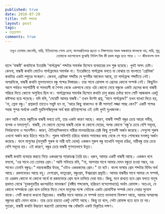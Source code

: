 ```yaml
---
published: true
date: 2016-07-20
title: বান্ধবী সমাচার
layout: post
tags:
- তত্ত্বতালাশ
comments: true
---
```

<p style="text-align: right; font-size:small; text-decoration:italic">তবুও তোমায় জেনেছি, নারি,   ইতিহাসের শেষে এসে; মানবপ্রতিভার
রূঢ়তা ও নিষ্ফলতার অধম অন্ধকারে
মানবকে নয়, নারি, শুধু তোমাকে ভালোবেসে
বুঝেছি নিখিল বিষ কী রকম মধুর হতে পারে ।
-- জীবনানন্দ দাশ</p>

হালে 'বান্ধবী' কথাটাকে ইংরেজি 'গার্লফ্রেন্ড' শব্দটার সমার্থক হিসেবে ব্যবহারের চল শুরু হয়েছে। খুবই অসৎ চেষ্টা। কেননা, বান্ধবী কথাটা মোটেও গার্লফ্রেন্ডের সমার্থক না। ইংরেজিতে গার্লফ্রেন্ড বলতে যা বোঝায় তা বাংলাতে 'প্রেমিকা' কথাটার একটা লঘুতর সংস্করণ। কেননা, প্রেমিকা শব্দটির যে সুগভীর আবেদন আছে, তা গার্লফ্রেন্ড শব্দটিতে নেই। অপরদিকে, বান্ধবী কথাটা মূলগতভাবে বন্ধু শব্দের লিঙ্গান্তর। তার সাথে রোমান্স না প্রেমের কোনো সম্পর্ক নেই। কিছুদিন আগে পর্যন্তও সহপাঠিনী বা সমবয়সী বা শৈশব থেকে একসাথে বেড়ে ওঠা কোনো মেয়ে বন্ধুকে একটা ছেলের জন্য বান্ধবী পরিচয় দিতে কোনো অসুবিধে ছিল না। গার্লফ্রেন্ডের সমার্থক হিসেবে কথাটা চালু করার চেষ্টার ফলে সেটি আজকাল একটু কষ্টসাধ্য হয়ে পড়েছে। যদি বলি, 'মেয়েটি আমার বান্ধবী।' তখন উল্টো প্রশ্ন, 'মানে গার্লফ্রেন্ড?' তখন ব্যাখ্যা দিতে হয়, 'না, স্রেফ বন্ধু।' প্রশ্নকর্তা তাতেও সন্তুষ্ট হন না, 'আরে কিছু থাকলেও বা কী সমস্যা! লজ্জা পাচ্ছ কেন?' একটি শব্দের সহজ সুন্দর অর্থকে একটি দুরভিসন্ধিমূলক অর্থ দ্বারা প্রতিস্থাপনের এই চেষ্টা খুবই দুঃখজনক।

কেন আমি মেয়ে বন্ধুটিকে বান্ধবী বলতে চাই, তার একটা কারণ আছে। কারণ, বান্ধবী শব্দটি বন্ধুর চেয়ে আরো গভীর, ব্যপক ও মমতাপূর্ণ। বান্ধবী, সে কোনো ছেলের বান্ধবী হোক বা কোনো মেয়ের, অপর কোনো 'বন্ধু'র চেয়ে বেশি সহৃদয়, নির্ভরযোগ্য ও সহনশীল। কারণ, ঐতিহাসিকভাবে নারীরা মানবচরিত্রের শ্রেষ্ঠ কিছু গুণাবলী অর্জন করেছে। সেগুলো পুরুষ এখনো অর্জন করে উঠতে পারে নি। পুরুষ অধিপতি চরিত্রে থাকায় সমাজের কাছ থেকে সে গড়ে শোষকের মনস্তত্ত্ব অর্জন করেছে। ফলে মানুষের (মানুষটি পুরুষ বা নারী যাই হোক) একজন পুরুষ বন্ধু যতখানি সহৃদয় চরিত্র, নারীবন্ধু তার চেয়ে বেশি সহৃদয় হয়। এই কারণে, বন্ধুর চেয়ে বান্ধবী গুণগতভাবে উন্নত।

বান্ধবী কথাটা ব্যবহার করতে গিয়ে একধরণের প্যারাডক্স তৈরি হয়। ধরুন, আমার একটি বান্ধবী আছে। একজন বলে বসলো, 'ওর সাথে তো তোমার প্রেম।' আমি সবিনয়ে বলি, "না, আপনার সাথে আমার যেমন বন্ধুতা হওয়া সম্ভব, ওর সাথেও তেমনি বন্ধুত্ব।" মন্তব্যকারীর উত্তর, "ওটাও একরকমের প্রেম।" তা বটে। বাংলা ভাষায় প্রেম শব্দটার বিবিধ অর্থ আছে। রকমফেরও আছে বহু। দেশপ্রেম, ভাতৃপ্রেম, বন্ধুপ্রেম, ঈশ্বরপ্রেম প্রভৃতি। আমার বান্ধবীর সাথে আমার যে সম্পর্ক, তা এরকম কোনো না কোনো অর্থে বা রকমফেরে প্রেম বলে চালিয়ে দেয়া যায়। কিন্তু, মনে রাখতে হবে প্রেম বলতে মানুষ প্রথমত বোঝে 'যুবকযুবতীর ধ্বংসরহিত ভাববন্ধন' (বঙ্গীয় শব্দকোষ, হরিচরণ বন্দ্যোপাধ্যায়) অর্থাৎ রোমান্স। অতএব, যে কোনো সম্পর্ককে প্রেম বলে চালিয়ে দিতে গেলে মানুষের পক্ষে সেটাকে একটা রোমান্টিক সম্পর্ক ভেবে নেয়ার সুযোগ থাকে। সেটি কখনো কখনো বিব্রতকর। বান্ধবীর সাথে আমার যে সম্পর্ক তাতে ভালবাসা বিলক্ষণ আছে, আমার অপরাপর বন্ধুদের প্রতি যেমন থাকে। তার চেয়ে হয়তো একটু বেশিই আছে। কিন্তু তা বলে, সেটা রোমান্স হতে হবে তা নয়। সুতরাং, বান্ধবী কথাটা উচ্চারণ করলেই রোমান্সের গন্ধ খোঁজাটা একটা বিকৃতির লক্ষণ।

